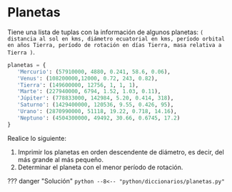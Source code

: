 # Planetas

Tiene una lista de tuplas con la información de algunos planetas: `( distancia al sol en kms, diámetro ecuatorial en kms, período orbital en años Tierra, período de rotación en días Tierra, masa relativa a Tierra )`.

```python
planetas = {
   'Mercurio': (57910000, 4880, 0.241, 58.6, 0.06),
   'Venus': (108200000,12000, 0.72, 243, 0.82),
   'Tierra': (149600000, 12756, 1, 1, 1),
   'Marte': (227940000, 6794, 1.52, 1.03, 0.11),
   'Júpiter': (778833000, 142984, 5.20, 0.414, 318),
   'Saturno': (1429400000, 120536, 9.55, 0.426, 95),
   'Urano': (2870990000, 51118, 19.22, 0.718, 14.16),
   'Neptuno': (4504300000, 49492, 30.66, 0.6745, 17.2)
}
```

Realice lo siguiente:

1. Imprimir los planetas en orden descendente de diámetro, es decir, del más grande al más pequeño.
2. Determinar el planeta con el menor período de rotación. 

??? danger "Solución"
    ```python
    --8<-- "python/diccionarios/planetas.py"
    ```